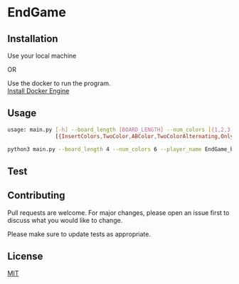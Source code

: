 ﻿# EndGame


## Installation

Use your local machine 

OR

Use the docker to run the program.\
[Install Docker Engine](https://docs.docker.com/engine/install/)

## Usage

```bash
usage: main.py [-h] --board_length [BOARD_LENGTH] --num_colors [{1,2,3,4,5,6,7,8,9,10,11,12,13,14,15,16,17,18,19,20,21,22,23,24,25,26}] --player_name [{EndGame_b1,EndGame_b2}] --scsa_name
               [{InsertColors,TwoColor,ABColor,TwoColorAlternating,OnlyOnce,FirstLast,UsuallyFewer,PreferFewer}] --num_rounds [NUM_ROUNDS]
```

```bash
python3 main.py --board_length 4 --num_colors 6 --player_name EndGame_b2 --scsa_name TwoColorAlternating --num_rounds 10
```

## Test


## Contributing
Pull requests are welcome. For major changes, please open an issue first to discuss what you would like to change.

Please make sure to update tests as appropriate.

## License
[MIT](https://choosealicense.com/licenses/mit/)
